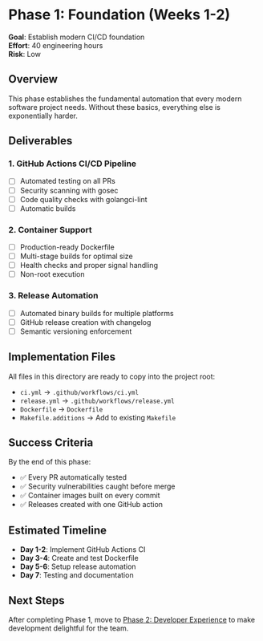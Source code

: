 # Phase 1: Foundation (Weeks 1-2)

**Goal**: Establish modern CI/CD foundation  
**Effort**: 40 engineering hours  
**Risk**: Low  

## Overview

This phase establishes the fundamental automation that every modern software project needs. Without these basics, everything else is exponentially harder.

## Deliverables

### 1. GitHub Actions CI/CD Pipeline
- [ ] Automated testing on all PRs
- [ ] Security scanning with gosec
- [ ] Code quality checks with golangci-lint
- [ ] Automatic builds

### 2. Container Support
- [ ] Production-ready Dockerfile
- [ ] Multi-stage builds for optimal size
- [ ] Health checks and proper signal handling
- [ ] Non-root execution

### 3. Release Automation
- [ ] Automated binary builds for multiple platforms
- [ ] GitHub release creation with changelog
- [ ] Semantic versioning enforcement

## Implementation Files

All files in this directory are ready to copy into the project root:

- `ci.yml` → `.github/workflows/ci.yml`
- `release.yml` → `.github/workflows/release.yml`
- `Dockerfile` → `Dockerfile`
- `Makefile.additions` → Add to existing `Makefile`

## Success Criteria

By the end of this phase:

- ✅ Every PR automatically tested
- ✅ Security vulnerabilities caught before merge
- ✅ Container images built on every commit
- ✅ Releases created with one GitHub action

## Estimated Timeline

- **Day 1-2**: Implement GitHub Actions CI
- **Day 3-4**: Create and test Dockerfile
- **Day 5-6**: Setup release automation
- **Day 7**: Testing and documentation

## Next Steps

After completing Phase 1, move to [Phase 2: Developer Experience](../phase2/) to make development delightful for the team.